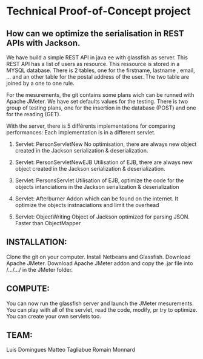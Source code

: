 

Technical Proof-of-Concept project
==================================

How can we optimize the serialisation in REST APIs with Jackson.
----------------------------------------------------------------

We have build a simple REST API in java ee with glassfish as server. This REST API has a list of users as resource. This ressource is stored in a MYSQL database. There is 2 tables, one for the firstname, lastname , email, ... and an other table for the postal address of the user. The two table are joined by a one to one rule.

For the mesurements, the git contains some plans wich can be runned with Apache JMeter. We have set defaults values for the testing. There is two group of testing plans, one for the insertion in the database (POST) and one for the reading (GET).

With the server, there is 5 différents implementations for comparing performances:
Each implementation is in a different servlet.

1) 	Servlet: PersonServletNew
No optimisation, there are always new object created in the Jackson serialization & deserialization.

2)	Servlet: PersonServletNewEJB
Utilisation of EJB, there are always new object created in the Jackson serialization & deserialization.

3)	Servlet: PersonsServlet
Utilisation of EJB, optimize the code for the objects intanciations in the Jackson serialization & deserialization

4)	Servlet: Afterburner
Addon which can be found on the internet. It optimize the objects instnaciations and limit the overhead

5)	Servlet: ObjectWriting
Object of Jackson optimized for parsing JSON. Faster than ObjectMapper


INSTALLATION:
-------------

Clone the git on your computer.
Install Netbeans and Glassfish.
Download Apache JMeter.
Download Apache JMeter addon and copy the .jar file into /.../.../ in the JMeter folder.

COMPUTE:
--------

You can now run the glassfish server and launch the JMeter mesurements.
You can play with all of the servlet, read the code, modify, pr try to optimize. You can create your own servlets too.

TEAM:
-----

Luis Domingues
Matteo Tagliabue
Romain Monnard